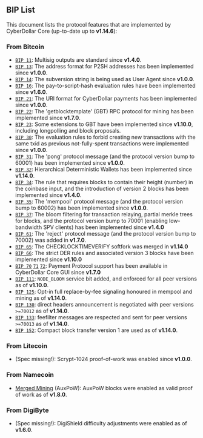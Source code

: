 BIP List
---------

This document lists the protocol features that are implemented by CyberDollar Core
(up-to-date up to **v1.14.6**):

### From Bitcoin

* [`BIP 11`](https://github.com/bitcoin/bips/blob/master/bip-0011.mediawiki): Multisig outputs are standard since **v1.4.0**.
* [`BIP 13`](https://github.com/bitcoin/bips/blob/master/bip-0013.mediawiki): The address format for P2SH addresses has been implemented since **v1.0.0**.
* [`BIP 14`](https://github.com/bitcoin/bips/blob/master/bip-0014.mediawiki): The subversion string is being used as User Agent since **v1.0.0**.
* [`BIP 16`](https://github.com/bitcoin/bips/blob/master/bip-0016.mediawiki): The pay-to-script-hash evaluation rules have been implemented since **v1.6.0**.
* [`BIP 21`](https://github.com/bitcoin/bips/blob/master/bip-0021.mediawiki): The URI format for CyberDollar payments has been implemented since **v1.0.0**.
* [`BIP 22`](https://github.com/bitcoin/bips/blob/master/bip-0022.mediawiki): The 'getblocktemplate' (GBT) RPC protocol for mining has been implemented since **v1.7.0**.
* [`BIP 23`](https://github.com/bitcoin/bips/blob/master/bip-0023.mediawiki): Some extensions to GBT have been implemented since **v1.10.0**, including longpolling and block proposals.
* [`BIP 30`](https://github.com/bitcoin/bips/blob/master/bip-0030.mediawiki): The evaluation rules to forbid creating new transactions with the same txid as previous not-fully-spent transactions were implemented since **v1.0.0**.
* [`BIP 31`](https://github.com/bitcoin/bips/blob/master/bip-0031.mediawiki): The 'pong' protocol message (and the protocol version bump to 60001) has been implemented since **v1.0.0**.
* [`BIP 32`](https://github.com/bitcoin/bips/blob/master/bip-0032.mediawiki): Hierarchical Deterministic Wallets has been implemented since **v1.14.0**.
* [`BIP 34`](https://github.com/bitcoin/bips/blob/master/bip-0034.mediawiki): The rule that requires blocks to contain their height (number) in the coinbase input, and the introduction of version 2 blocks has been implemented since **v1.4.0**.
* [`BIP 35`](https://github.com/bitcoin/bips/blob/master/bip-0035.mediawiki): The 'mempool' protocol message (and the protocol version bump to 60002) has been implemented since **v1.0.0**.
* [`BIP 37`](https://github.com/bitcoin/bips/blob/master/bip-0037.mediawiki): The bloom filtering for transaction relaying, partial merkle trees for blocks, and the protocol version bump to 70001 (enabling low-bandwidth SPV clients) has been implemented since **v1.4.0**
* [`BIP 61`](https://github.com/bitcoin/bips/blob/master/bip-0061.mediawiki): The 'reject' protocol message (and the protocol version bump to 70002) was added in **v1.7.0**.
* [`BIP 65`](https://github.com/bitcoin/bips/blob/master/bip-0065.mediawiki): The CHECKLOCKTIMEVERIFY softfork was merged in **v1.14.0**
* [`BIP 66`](https://github.com/bitcoin/bips/blob/master/bip-0066.mediawiki): The strict DER rules and associated version 3 blocks have been implemented since **v1.10.0**
* [`BIP 70`](https://github.com/bitcoin/bips/blob/master/bip-0070.mediawiki) [`71`](https://github.com/bitcoin/bips/blob/master/bip-0071.mediawiki) [`72`](https://github.com/bitcoin/bips/blob/master/bip-0072.mediawiki): Payment Protocol support has been available in CyberDollar Core GUI since **v1.7.0**
* [`BIP 111`](https://github.com/bitcoin/bips/blob/master/bip-0111.mediawiki): `NODE_BLOOM` service bit added, and enforced for all peer versions as of **v1.10.0**.
* [`BIP 125`](https://github.com/bitcoin/bips/blob/master/bip-0125.mediawiki): Opt-in full replace-by-fee signaling honoured in mempool and mining as of **v1.14.0**.
* [`BIP 130`](https://github.com/bitcoin/bips/blob/master/bip-0130.mediawiki): direct headers announcement is negotiated with peer versions `>=70012` as of **v1.14.0**.
* [`BIP 133`](https://github.com/bitcoin/bips/blob/master/bip-0133.mediawiki): feefilter messages are respected and sent for peer versions `>=70013` as of **v1.14.0**.
* [`BIP 152`](https://github.com/bitcoin/bips/blob/master/bip-0152.mediawiki): Compact block transfer version 1 are used as of **v1.14.0**.

### From Litecoin

* (Spec missing!): Scrypt-1024 proof-of-work was enabled since **v1.0.0**.

### From Namecoin

* [Merged Mining](https://en.bitcoin.it/wiki/Merged_mining_specification) (AuxPoW): AuxPoW blocks were enabled as valid proof of work as of **v1.8.0**.

### From DigiByte

* (Spec missing!): DigiShield difficulty adjustments were enabled as of **v1.6.0**.
